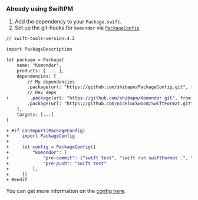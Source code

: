 ### Already using SwiftPM

1. Add the dependency to your `Package.swift`.
2. Set up the git-hooks for `komondor` via [`PackageConfig`](https://github.com/shibapm/PackageConfig#packageconfig)

```diff
// swift-tools-version:4.2

import PackageDescription

let package = Package(
    name: "Komondor",
    products: [ ... ],
    dependencies: [
        // My dependencies
        .package(url: "https://github.com/shibapm/PackageConfig.git", from: "1.0.0"),
        // Dev deps
+        .package(url: "https://github.com/shibapm/Komondor.git", from: "1.0.0"),
        .package(url: "https://github.com/nicklockwood/SwiftFormat.git", from: "0.35.8"),
    ],
    targets: [...]
)

+ #if canImport(PackageConfig)
+     import PackageConfig
+
+     let config = PackageConfig([
+         "komondor": [
+             "pre-commit": ["swift test", "swift run swiftFormat .", "git add ."],
+             "pre-push": "swift test"
+         ],
+     ])
+ #endif
```

You can get more information on the [config here](./config.md).
